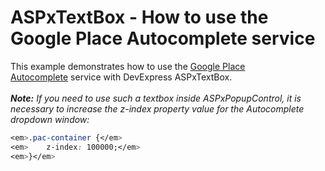 # ASPxTextBox - How to use the Google Place Autocomplete service


<p>This example demonstrates how to use the <a href="https://developers.google.com/places/android-api/autocomplete">Google Place Autocomplete</a> service with DevExpress ASPxTextBox.<br><br><strong><em>Note:</em></strong><em> If you need to use such a textbox inside ASPxPopupControl, it is necessary to increase the z-index property value for the Autocomplete dropdown window:</em></p>


```css
<em>.pac-container {</em>
<em>	z-index: 100000;</em>
<em>}</em> 
```



<br/>


